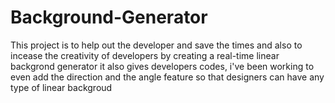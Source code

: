 # Background-Generator
This project is to help out the developer and save the times and also to incease the creativity of developers by creating a real-time linear backgrond generator it also gives developers codes, i've been working to even add the direction and the angle feature so that designers can have any type of linear backgroud
